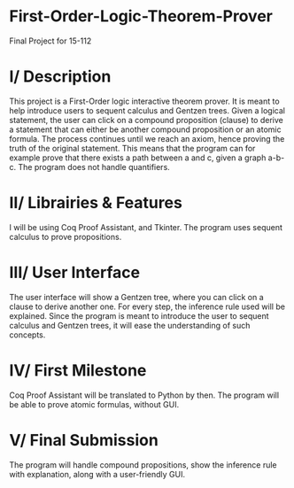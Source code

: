 # First-Order-Logic-Theorem-Prover
Final Project for 15-112

<h1>I/ Description</h1>
<p>This project is a First-Order logic interactive theorem prover. It is meant to help introduce users to sequent calculus and Gentzen trees. Given a logical statement, the user can click on a compound proposition (clause) to derive a statement that can either be another compound proposition or an atomic formula. The process continues until we reach an axiom, hence proving the truth of the original statement. This means that the program can for example prove that there exists a path between a and c, given a graph a-b-c. The program does not handle quantifiers.</p>

<h1>II/ Librairies & Features</h1>
<p>I  will be using Coq Proof Assistant, and Tkinter. The program uses sequent calculus to prove propositions.</p>

<h1>III/ User Interface</h1>
<p>The user interface will show a Gentzen tree, where you can click on a clause to derive another one. For every step, the inference rule used will be explained. Since the program is meant to introduce the user to sequent calculus and Gentzen trees, it will ease the understanding of such concepts.</p>

<h1>IV/ First Milestone</h1>
<p>Coq Proof Assistant will be translated to Python by then. The program will be able to prove atomic formulas, without GUI.</p>

<h1>V/ Final Submission</h1>
<p>The program will handle compound propositions, show the inference rule with explanation, along with a user-friendly GUI. </p>
